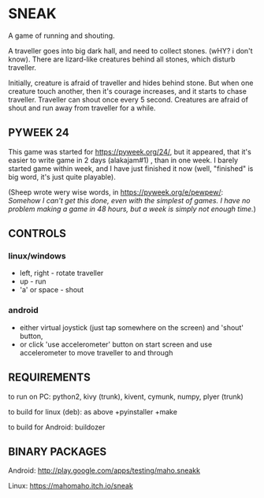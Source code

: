 SNEAK
======

A game of running and shouting. 

A traveller goes into big dark hall, and need to collect stones. (wHY?  i don't know). There are lizard-like creatures behind all stones, which disturb traveller. 

Initially, creature is afraid of traveller and hides behind stone. But when one creature touch another, then it's courage increases, and it starts to chase traveller. Traveller can shout once every 5 second. Creatures are afraid of shout and run away from traveller for a while. 

PYWEEK 24
--------

This game was started for https://pyweek.org/24/, but it appeared, that it's easier to write game in 2 days (alakajam#1) , than in one week. I barely started game within week, and I have just finished it now (well, "finished" is big word, it's just quite playable). 

(Sheep wrote wery wise words, in https://pyweek.org/e/pewpew/: *Somehow I can't get this done, even with the simplest of games. I have no problem making a game in 48 hours, but a week is simply not enough time.*)

CONTROLS
--------

### linux/windows

* left, right - rotate traveller
* up - run
* 'a' or space - shout

### android

* either virtual joystick (just tap somewhere on the screen) and 'shout' button, 
* or click 'use accelerometer' button on start screen and use accelerometer to move traveller to and through

REQUIREMENTS
------------
to run on PC: python2, kivy (trunk), kivent, cymunk, numpy, plyer (trunk)

to build for linux (deb): as above +pyinstaller +make

to build for Android: buildozer 


BINARY PACKAGES
---------------

Android: http://play.google.com/apps/testing/maho.sneakk

Linux: https://mahomaho.itch.io/sneak





